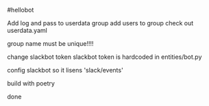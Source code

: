 #hellobot

Add log and pass to userdata group
add users to group
check out userdata.yaml

group name must be unique!!!!

change slackbot token
slackbot token is hardcoded in entities/bot.py

config slackbot so it lisens 'slack/events'

build with poetry

done
